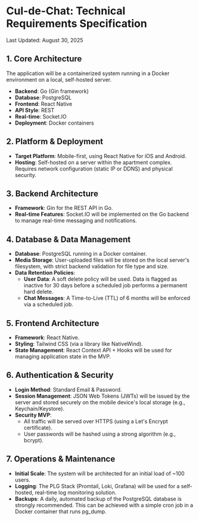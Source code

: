 # Cul-de-Chat: Technical Requirements Specification
Last Updated: August 30, 2025

## 1. Core Architecture
The application will be a containerized system running in a Docker environment on a local, self-hosted server.

- **Backend**: Go (Gin framework)
- **Database**: PostgreSQL
- **Frontend**: React Native
- **API Style**: REST
- **Real-time**: Socket.IO
- **Deployment**: Docker containers

## 2. Platform & Deployment
- **Target Platform**: Mobile-first, using React Native for iOS and Android.
- **Hosting**: Self-hosted on a server within the apartment complex. Requires network configuration (static IP or DDNS) and physical security.

## 3. Backend Architecture
- **Framework**: Gin for the REST API in Go.
- **Real-time Features**: Socket.IO will be implemented on the Go backend to manage real-time messaging and notifications.

## 4. Database & Data Management
- **Database**: PostgreSQL running in a Docker container.
- **Media Storage**: User-uploaded files will be stored on the local server's filesystem, with strict backend validation for file type and size.
- **Data Retention Policies**:
  - **User Data**: A soft delete policy will be used. Data is flagged as inactive for 30 days before a scheduled job performs a permanent hard delete.
  - **Chat Messages**: A Time-to-Live (TTL) of 6 months will be enforced via a scheduled job.

## 5. Frontend Architecture
- **Framework**: React Native.
- **Styling**: Tailwind CSS (via a library like NativeWind).
- **State Management**: React Context API + Hooks will be used for managing application state in the MVP.

## 6. Authentication & Security
- **Login Method**: Standard Email & Password.
- **Session Management**: JSON Web Tokens (JWTs) will be issued by the server and stored securely on the mobile device's local storage (e.g., Keychain/Keystore).
- **Security MVP**:
  - All traffic will be served over HTTPS (using a Let's Encrypt certificate).
  - User passwords will be hashed using a strong algorithm (e.g., bcrypt).

## 7. Operations & Maintenance
- **Initial Scale**: The system will be architected for an initial load of ~100 users.
- **Logging**: The PLG Stack (Promtail, Loki, Grafana) will be used for a self-hosted, real-time log monitoring solution.
- **Backups**: A daily, automated backup of the PostgreSQL database is strongly recommended. This can be achieved with a simple cron job in a Docker container that runs pg_dump.



